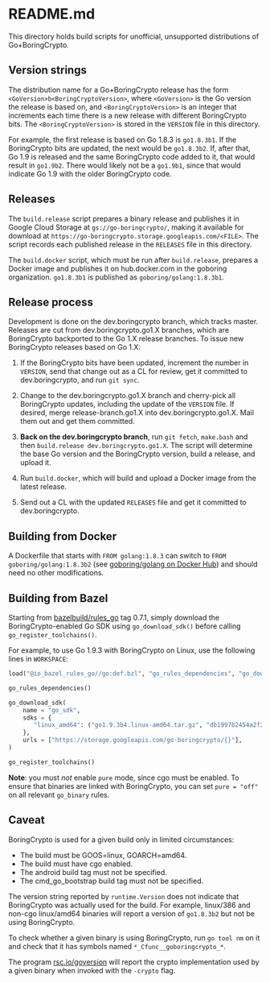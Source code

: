 # README.md

This directory holds build scripts for unofficial, unsupported
distributions of Go+BoringCrypto.

## Version strings

The distribution name for a Go+BoringCrypto release has the form `<GoVersion>b<BoringCryptoVersion>`,
where `<GoVersion>` is the Go version the release is based on, and `<BoringCryptoVersion>` is
an integer that increments each time there is a new release with different BoringCrypto bits.
The `<BoringCryptoVersion>` is stored in the `VERSION` file in this directory.

For example, the first release is based on Go 1.8.3 is `go1.8.3b1`.
If the BoringCrypto bits are updated, the next would be `go1.8.3b2`.
If, after that, Go 1.9 is released and the same BoringCrypto code added to it,
that would result in `go1.9b2`. There would likely not be a `go1.9b1`,
since that would indicate Go 1.9 with the older BoringCrypto code.

## Releases

The `build.release` script prepares a binary release and publishes it in Google Cloud Storage
at `gs://go-boringcrypto/`, making it available for download at
`https://go-boringcrypto.storage.googleapis.com/<FILE>`.
The script records each published release in the `RELEASES` file in this directory.

The `build.docker` script, which must be run after `build.release`, prepares a Docker image
and publishes it on hub.docker.com in the goboring organization.
`go1.8.3b1` is published as `goboring/golang:1.8.3b1`.

## Release process

Development is done on the dev.boringcrypto branch, which tracks
master. Releases are cut from dev.boringcrypto.go1.X branches,
which are BoringCrypto backported to the Go 1.X release branches.
To issue new BoringCrypto releases based on Go 1.X:

1. If the BoringCrypto bits have been updated, increment the
   number in `VERSION`, send that change out as a CL for review,
   get it committed to dev.boringcrypto, and run `git sync`.

2. Change to the dev.boringcrypto.go1.X branch and cherry-pick
   all BoringCrypto updates, including the update of the
   `VERSION` file. If desired, merge release-branch.go1.X into
   dev.boringcrypto.go1.X. Mail them out and get them committed.

3. **Back on the dev.boringcrypto branch**, run `git fetch`,
   `make.bash` and then `build.release dev.boringcrypto.go1.X`.
   The script will determine the base Go version and the
   BoringCrypto version, build a release, and upload it.

4. Run `build.docker`, which will build and upload a Docker image
   from the latest release.

5. Send out a CL with the updated `RELEASES` file and get it
   committed to dev.boringcrypto.

## Building from Docker

A Dockerfile that starts with `FROM golang:1.8.3` can switch
to `FROM goboring/golang:1.8.3b2` (see [goboring/golang on Docker Hub](https://hub.docker.com/r/goboring/golang/))
and should need no other modifications.

## Building from Bazel

Starting from [bazelbuild/rules_go](https://github.com/bazelbuild/rules_go)
tag 0.7.1, simply download the BoringCrypto-enabled Go SDK using
`go_download_sdk()` before calling `go_register_toolchains()`.

For example, to use Go 1.9.3 with BoringCrypto on Linux, use the following lines
in `WORKSPACE`:
```python
load("@io_bazel_rules_go//go:def.bzl", "go_rules_dependencies", "go_download_sdk", "go_register_toolchains")

go_rules_dependencies()

go_download_sdk(
    name = "go_sdk",
    sdks = {
       "linux_amd64": ("go1.9.3b4.linux-amd64.tar.gz", "db1997b2454a2f27669b849d2d2cafb247a55128d53da678f06cb409310d6660"),
    },
    urls = ["https://storage.googleapis.com/go-boringcrypto/{}"],
)

go_register_toolchains()
```

**Note**: you must *not* enable `pure` mode, since cgo must be enabled. To
ensure that binaries are linked with BoringCrypto, you can set `pure = "off"` on
all relevant `go_binary` rules.

## Caveat

BoringCrypto is used for a given build only in limited circumstances:

  - The build must be GOOS=linux, GOARCH=amd64.
  - The build must have cgo enabled.
  - The android build tag must not be specified.
  - The cmd_go_bootstrap build tag must not be specified.

The version string reported by `runtime.Version` does not indicate that BoringCrypto
was actually used for the build. For example, linux/386 and non-cgo linux/amd64 binaries
will report a version of `go1.8.3b2` but not be using BoringCrypto.

To check whether a given binary is using BoringCrypto, run `go tool nm` on it and check
that it has symbols named `*_Cfunc__goboringcrypto_*`.

The program [rsc.io/goversion](https://godoc.org/rsc.io/goversion) will report the
crypto implementation used by a given binary when invoked with the `-crypto` flag.
